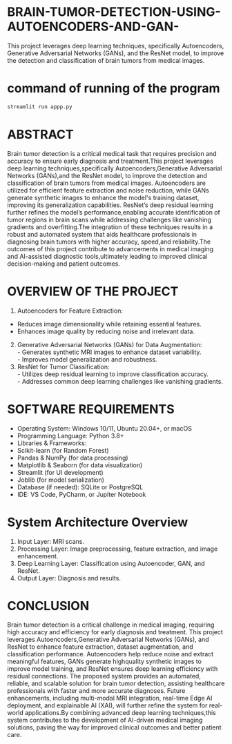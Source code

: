 # BRAIN-TUMOR-DETECTION-USING-AUTOENCODERS-AND-GAN-
 This project leverages deep learning techniques,  specifically Autoencoders, Generative Adversarial Networks (GANs), and the ResNet  model, to improve the detection and classification of brain tumors from medical images.
# command of running of the program 
```bash
streamlit run appp.py
```
# ABSTRACT
Brain tumor detection is a critical medical task that requires precision and accuracy to ensure early diagnosis and treatment.This project leverages deep learning techniques,specifically Autoencoders,Generative Adversarial Networks (GANs),and the ResNet model, to improve the detection and classification of brain tumors from medical images. Autoencoders are utilized for efficient feature extraction and noise reduction, while GANs generate synthetic images to enhance the model's training dataset, improving its generalization capabilities. 
ResNet’s deep residual learning further refines the model’s performance,enabling accurate identification of tumor regions in brain scans while addressing challenges like vanishing gradients and overfitting.The integration of these techniques results in a robust and automated system that aids healthcare professionals in diagnosing brain tumors with higher accuracy, speed,and reliability.The outcomes of this project contribute to advancements in medical imaging and AI-assisted diagnostic tools,ultimately leading to improved clinical decision-making and patient outcomes.
# OVERVIEW OF THE PROJECT 
  1. Autoencoders for Feature Extraction: 
   - Reduces image dimensionality while retaining essential features. 
   -  Enhances image quality by reducing noise and irrelevant data.            
  2. Generative Adversarial Networks (GANs) for Data Augmentation:                                                                           
    - Generates synthetic MRI images to enhance dataset variability.                                                            
    -  Improves model generalization and robustness.                                    
  3. ResNet for Tumor Classification:                                                
    -  Utilizes deep residual learning to improve classification accuracy.                                       
    -  Addresses common deep learning challenges like vanishing gradients.                                    
# SOFTWARE REQUIREMENTS 
   - Operating System: Windows 10/11, Ubuntu 20.04+, or macOS 
   - Programming Language: Python 3.8+ 
   - Libraries & Frameworks: 
   - Scikit-learn (for Random Forest) 
   - Pandas & NumPy (for data processing) 
   - Matplotlib & Seaborn (for data visualization) 
   - Streamlit (for UI development) 
   - Joblib (for model serialization) 
   - Database (if needed): SQLite or PostgreSQL 
   - IDE: VS Code, PyCharm, or Jupiter Notebook
# System Architecture Overview 
  1) Input Layer: MRI scans. 
  2) Processing Layer: Image preprocessing, feature extraction, and image enhancement. 
  3) Deep Learning Layer: Classification using Autoencoder, GAN, and ResNet. 
  4) Output Layer: Diagnosis and results.
# CONCLUSION  
Brain tumor detection is a critical challenge in medical imaging, requiring high accuracy and efficiency for early diagnosis and treatment. This project leverages Autoencoders,Generative Adversarial Networks (GANs), and ResNet to enhance feature extraction, dataset augmentation, and classification performance. Autoencoders help reduce noise and extract meaningful features, GANs generate highquality synthetic images to improve model training, and ResNet ensures deep learning efficiency with residual connections. 
The proposed system provides an automated, reliable, and scalable solution for brain tumor detection, assisting healthcare professionals with faster and more accurate diagnoses. Future enhancements, including multi-modal MRI integration, real-time Edge AI deployment, and explainable AI (XAI), will further refine the system for real-world applications.By combining advanced deep learning techniques,this system contributes to the development of AI-driven medical imaging solutions, paving the way for improved clinical outcomes and better patient care.
